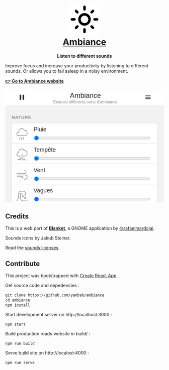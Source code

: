 <h1 align="center">
  <a href="https://ambiance-sounds.netlify.app/">
	  <img src="public/logo.png" alt="Logo" width="96" height="96"/><br>
	  Ambiance
  </a>
</h1>

<p align="center"><strong>Listen to different sounds</strong></p>

Improve focus and increase your productivity by listening to different sounds. Or allows you to fall asleep in a noisy environment.

**[👉 Go to Ambiance website](https://ambiance-sounds.netlify.app/)**

<p align="center">
  <img src="public/screenshot.png"/>
</p>

## Credits

This is a web port of **[Blanket](https://apps.gnome.org/en/app/com.rafaelmardojai.Blanket/)**, a GNOME application by [@rafaelmardojai](https://github.com/rafaelmardojai/).

Sounds icons by Jakub Steiner.

Read the [sounds licenses](LICENSE-sounds.md).

## Contribute

This project was bootstrapped with [Create React App](https://github.com/facebook/create-react-app).

Get source code and depedencies :

    git clone https://github.com/yanbab/ambiance
    cd ambiance
    npm install

Start development server on http://localhost:3000 :

    npm start

Build production ready website in build/ :

    npm run build

Serve build site on http://localost:4000 :

    npm run serve